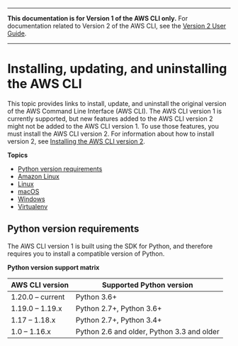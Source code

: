 --------

**This documentation is for Version 1 of the AWS CLI only\.** For documentation related to Version 2 of the AWS CLI, see the [Version 2 User Guide](https://docs.aws.amazon.com/cli/latest/userguide/)\.

--------

# Installing, updating, and uninstalling the AWS CLI<a name="cli-chap-install"></a>

This topic provides links to install, update, and uninstall the original version of the AWS Command Line Interface \(AWS CLI\)\. The AWS CLI version 1 is currently supported, but new features added to the AWS CLI version 2 might not be added to the AWS CLI version 1\. To use those features, you must install the AWS CLI version 2\. For information about how to install version 2, see [Installing the AWS CLI version 2](https://docs.aws.amazon.com/cli/latest/userguide/cli-chap-getting-started.html)\.

**Topics**
+ [Python version requirements](#cli-chap-install-python)
+ [Amazon Linux](install-linux-al2017.md)
+ [Linux](install-linux.md)
+ [macOS](install-macos.md)
+ [Windows](install-windows.md)
+ [Virtualenv](install-virtualenv.md)

## Python version requirements<a name="cli-chap-install-python"></a>

The AWS CLI version 1 is built using the SDK for Python, and therefore requires you to install a compatible version of Python\.


**Python version support matrix**  

| AWS CLI version | Supported Python version | 
| --- | --- | 
| 1\.20\.0 – current | Python 3\.6\+ | 
| 1\.19\.0 – 1\.19\.x | Python 2\.7\+, Python 3\.6\+ | 
| 1\.17 – 1\.18\.x | Python 2\.7\+, Python 3\.4\+ | 
| 1\.0 – 1\.16\.x | Python 2\.6 and older, Python 3\.3 and older | 